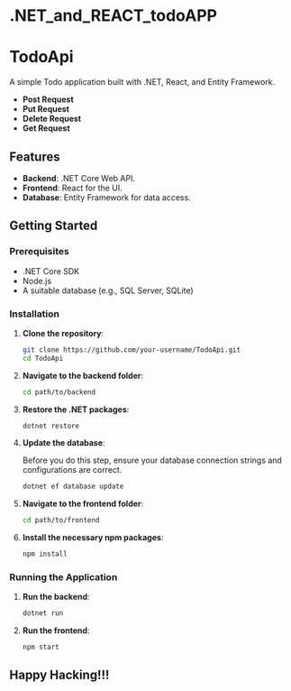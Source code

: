 # .NET_and_REACT_todoAPP

# TodoApi

A simple Todo application built with .NET, React, and Entity Framework.

- **Post Request**
- **Put Request**
- **Delete Request**
- **Get Request**

## Features

- **Backend**: .NET Core Web API.
- **Frontend**: React for the UI.
- **Database**: Entity Framework for data access.

## Getting Started

### Prerequisites

- .NET Core SDK
- Node.js
- A suitable database (e.g., SQL Server, SQLite)

### Installation

1. **Clone the repository**:

   ```bash
   git clone https://github.com/your-username/TodoApi.git
   cd TodoApi
   ```

2. **Navigate to the backend folder**:

   ```bash
   cd path/to/backend
   ```

3. **Restore the .NET packages**:

   ```bash
   dotnet restore
   ```

4. **Update the database**:

   Before you do this step, ensure your database connection strings and configurations are correct.

   ```bash
   dotnet ef database update
   ```

5. **Navigate to the frontend folder**:

   ```bash
   cd path/to/frontend
   ```

6. **Install the necessary npm packages**:

   ```bash
   npm install
   ```

### Running the Application

1. **Run the backend**:

   ```bash
   dotnet run
   ```

2. **Run the frontend**:

   ```bash
   npm start
   ```

## Happy Hacking!!!
